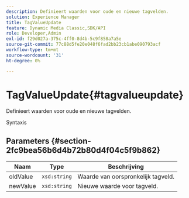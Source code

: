 ```yaml
---
description: Definieert waarden voor oude en nieuwe tagvelden.
solution: Experience Manager
title: TagValueUpdate
feature: Dynamic Media Classic,SDK/API
role: Developer,Admin
exl-id: f29d027a-375c-4ff0-8d4b-5c9f858a7a5e
source-git-commit: 77c88d5fe20e048f6fad2bb23cb1abe090793acf
workflow-type: tm+mt
source-wordcount: '31'
ht-degree: 0%

---
```


# TagValueUpdate{#tagvalueupdate}

Definieert waarden voor oude en nieuwe tagvelden.

Syntaxis

## Parameters {#section-2fc9bea56b6d4b72b80d4f04c5f9b862}

| Naam | Type | Beschrijving |
|---|---|---|
| oldValue | `xsd:string` | Waarde van oorspronkelijk tagveld. |
| newValue | `xsd:string` | Nieuwe waarde voor tagveld. |

